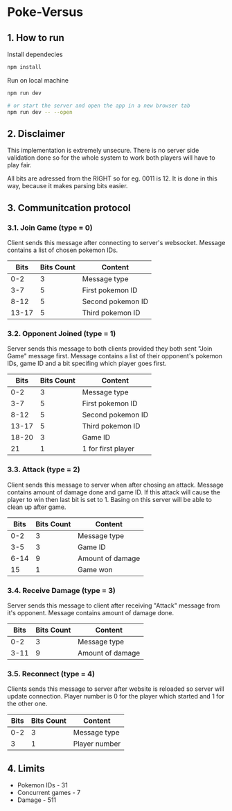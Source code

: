 # Poke-Versus

## 1. How to run

Install dependecies

```bash
npm install
```

Run on local machine

```bash
npm run dev

# or start the server and open the app in a new browser tab
npm run dev -- --open
```

## 2. Disclaimer

This implementation is extremely unsecure. There is no server side validation done so for the whole system to work
both players will have to play fair.

All bits are adressed from the RIGHT so for eg. 0011 is 12. It is done in this way, because it makes parsing bits easier.

## 3. Communitcation protocol

### 3.1. Join Game (type = 0)

Client sends this message after connecting to server's websocket. Message contains a list of chosen pokemon IDs.

| Bits  | Bits Count | Content           |
| ----- | ---------- | ----------------- |
| 0-2   | 3          | Message type      |
| 3-7   | 5          | First pokemon ID  |
| 8-12  | 5          | Second pokemon ID |
| 13-17 | 5          | Third pokemon ID  |

### 3.2. Opponent Joined (type = 1)

Server sends this message to both clients provided they both sent "Join Game" message first.
Message contains a list of their opponent's pokemon IDs, game ID and a bit specifing which player goes first.

| Bits  | Bits Count | Content            |
| ----- | ---------- | ------------------ |
| 0-2   | 3          | Message type       |
| 3-7   | 5          | First pokemon ID  |
| 8-12  | 5          | Second pokemon ID |
| 13-17 | 5          | Third pokemon ID  |
| 18-20 | 3          | Game ID            |
| 21    | 1          | 1 for first player |

### 3.3. Attack (type = 2)

Client sends this message to server when after chosing an attack.
Message contains amount of damage done and game ID. If this attack will
cause the player to win then last bit is set to 1. Basing on this server
will be able to clean up after game.

| Bits | Bits Count | Content          |
| ---- | ---------- | ---------------- |
| 0-2  | 3          | Message type     |
| 3-5  | 3          | Game ID          |
| 6-14 | 9          | Amount of damage |
| 15   | 1          | Game won         |

### 3.4. Receive Damage (type = 3)

Server sends this message to client after receiving "Attack" message from it's opponent.
Message contains amount of damage done.

| Bits | Bits Count | Content          |
| ---- | ---------- | ---------------- |
| 0-2  | 3          | Message type     |
| 3-11 | 9          | Amount of damage |

### 3.5. Reconnect (type = 4)

Clients sends this message to server after website is reloaded so server will update connection.
Player number is 0 for the player which started and 1 for the other one.

| Bits | Bits Count | Content          |
| ---- | ---------- | ---------------- |
| 0-2  | 3          | Message type     |
| 3    | 1          | Player number    |

## 4. Limits

- Pokemon IDs - 31
- Concurrent games - 7
- Damage - 511
